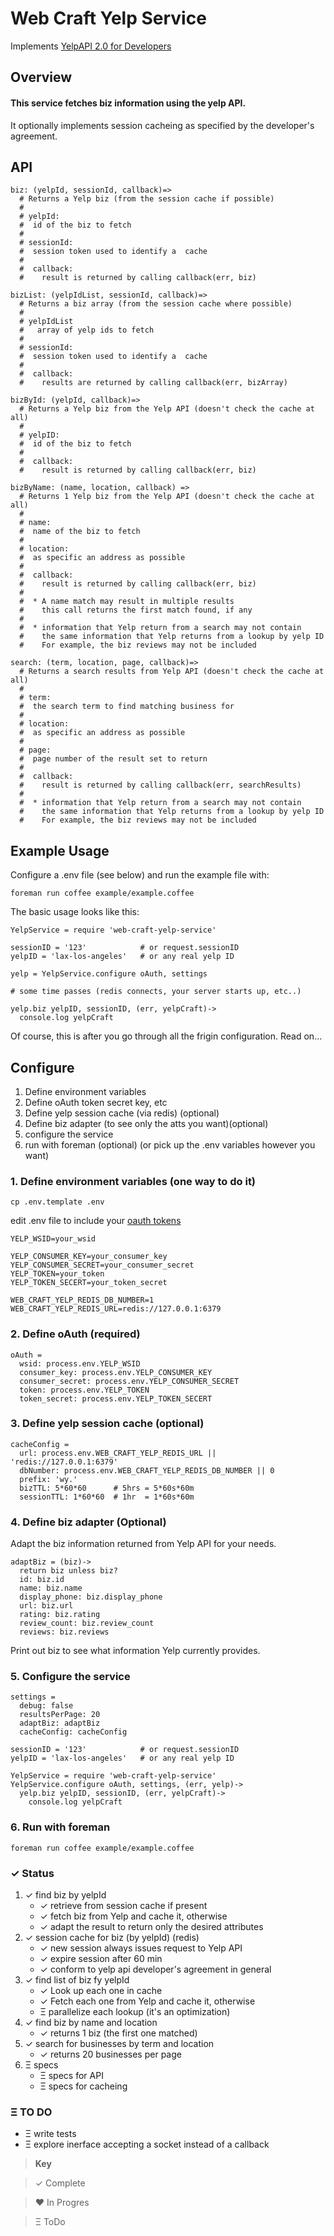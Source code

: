 # Web Craft Yelp Service
Implements [YelpAPI 2.0 for Developers](http://www.yelp.com/developers/documentation/faq)

## Overview
#### This service fetches biz information using the yelp API.
It optionally implements session cacheing as specified by the developer's agreement. 

## API
```
biz: (yelpId, sessionId, callback)=>
  # Returns a Yelp biz (from the session cache if possible)
  #
  # yelpId: 
  #  id of the biz to fetch
  #
  # sessionId: 
  #  session token used to identify a  cache
  #
  #  callback:
  #    result is returned by calling callback(err, biz)
  
bizList: (yelpIdList, sessionId, callback)=>
  # Returns a biz array (from the session cache where possible)
  #
  # yelpIdList
  #   array of yelp ids to fetch
  #
  # sessionId: 
  #  session token used to identify a  cache
  #
  #  callback:
  #    results are returned by calling callback(err, bizArray)

bizById: (yelpId, callback)=>
  # Returns a Yelp biz from the Yelp API (doesn't check the cache at all)
  #
  # yelpID: 
  #  id of the biz to fetch
  #
  #  callback:
  #    result is returned by calling callback(err, biz)

bizByName: (name, location, callback) =>
  # Returns 1 Yelp biz from the Yelp API (doesn't check the cache at all)
  #
  # name: 
  #  name of the biz to fetch
  #
  # location: 
  #  as specific an address as possible
  #
  #  callback:
  #    result is returned by calling callback(err, biz)
  # 
  #  * A name match may result in multiple results
  #    this call returns the first match found, if any
  #
  #  * information that Yelp return from a search may not contain 
  #    the same information that Yelp returns from a lookup by yelp ID
  #    For example, the biz reviews may not be included

search: (term, location, page, callback)=>
  # Returns a search results from Yelp API (doesn't check the cache at all)
  #
  # term: 
  #  the search term to find matching business for
  #
  # location: 
  #  as specific an address as possible
  #
  # page: 
  #  page number of the result set to return
  #
  #  callback:
  #    result is returned by calling callback(err, searchResults)
  #
  #  * information that Yelp return from a search may not contain 
  #    the same information that Yelp returns from a lookup by yelp ID
  #    For example, the biz reviews may not be included

```



## Example Usage
Configure a .env file (see below) and run the example file with:

```
foreman run coffee example/example.coffee
```

The basic usage looks like this:

````
YelpService = require 'web-craft-yelp-service'

sessionID = '123'            # or request.sessionID
yelpID = 'lax-los-angeles'   # or any real yelp ID

yelp = YelpService.configure oAuth, settings

# some time passes (redis connects, your server starts up, etc..)

yelp.biz yelpID, sessionID, (err, yelpCraft)->  
  console.log yelpCraft
````
Of course, this is after you go through all the frigin configuration. Read on...


## Configure
1. Define environment variables
2. Define oAuth token secret key, etc
3. Define yelp session cache (via redis) (optional)
4. Define biz adapter (to see only the atts you want)(optional)
5. configure the service
6. run with foreman (optional) (or pick up the .env variables however you want)

### 1. Define environment variables (one way to do it)
```
cp .env.template .env
```

edit .env file to include your [oauth tokens](http://www.yelp.com/developers/manage_api_keys)

```
YELP_WSID=your_wsid

YELP_CONSUMER_KEY=your_consumer_key
YELP_CONSUMER_SECRET=your_consumer_secret
YELP_TOKEN=your_token
YELP_TOKEN_SECERT=your_token_secret

WEB_CRAFT_YELP_REDIS_DB_NUMBER=1
WEB_CRAFT_YELP_REDIS_URL=redis://127.0.0.1:6379
```

### 2. Define oAuth (required)
```
oAuth =
  wsid: process.env.YELP_WSID
  consumer_key: process.env.YELP_CONSUMER_KEY
  consumer_secret: process.env.YELP_CONSUMER_SECRET
  token: process.env.YELP_TOKEN
  token_secret: process.env.YELP_TOKEN_SECERT
```

### 3. Define yelp session cache (optional)
```
cacheConfig =
  url: process.env.WEB_CRAFT_YELP_REDIS_URL || 'redis://127.0.0.1:6379'
  dbNumber: process.env.WEB_CRAFT_YELP_REDIS_DB_NUMBER || 0
  prefix: 'wy.'
  bizTTL: 5*60*60      # 5hrs = 5*60s*60m
  sessionTTL: 1*60*60  # 1hr  = 1*60s*60m
```
### 4. Define biz adapter (Optional)
Adapt the biz information returned from Yelp API for your needs. 

```
adaptBiz = (biz)-> 
  return biz unless biz?
  id: biz.id
  name: biz.name
  display_phone: biz.display_phone
  url: biz.url
  rating: biz.rating
  review_count: biz.review_count
  reviews: biz.reviews

```
Print out biz to see what information Yelp currently provides.

### 5. Configure the service

```
settings =
  debug: false
  resultsPerPage: 20
  adaptBiz: adaptBiz
  cacheConfig: cacheConfig

sessionID = '123'            # or request.sessionID
yelpID = 'lax-los-angeles'   # or any real yelp ID

YelpService = require 'web-craft-yelp-service'
YelpService.configure oAuth, settings, (err, yelp)->
  yelp.biz yelpID, sessionID, (err, yelpCraft)->  
    console.log yelpCraft

```

### 6. Run with foreman

````
foreman run coffee example/example.coffee
````
### &#10003; Status
1. &#10003; find biz by yelpId
   * &#10003; retrieve from session cache if present
   * &#10003; fetch biz from Yelp and cache it, otherwise
   * &#10003; adapt the result to return only the desired attributes
2. &#10003; session cache for biz (by yelpId) (redis)
   * &#10003; new session always issues request to Yelp API   
   * &#10003; expire session after 60 min
   * &#10003; conform to yelp api developer's agreement in general
3. &#10003; find list of biz fy yelpId
   * &#10003; Look up each one in cache
   * &#10003; Fetch each one from Yelp and cache it, otherwise
   * &Xi; parallelize each lookup (it's an optimization)
4. &#10003; find biz by name and location
   * &#10003; returns 1 biz (the first one matched)
5. &#10003; search for businesses by term and location
   * &#10003; returns 20 businesses per page
6. &Xi; specs
   * &Xi; specs for API
   * &Xi; specs for cacheing

### &Xi; TO DO
+ &Xi; write tests
+ &Xi; explore inerface accepting a socket instead of a callback

> **Key**

> &#10003; Complete

> &hearts; In Progres

> &Xi; ToDo
